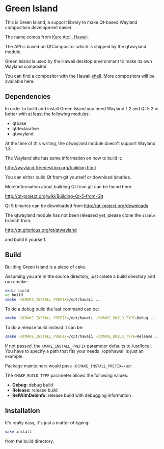 Green Island
============

This is Green Island, a support library to make Qt-based Wayland
compositors development easier.

The name comes from [Kure Atoll, Hawaii](http://en.wikipedia.org/wiki/Green_Island,_Hawaii).

The API is based on QtCompositor which is shipped by the
qtwayland module.

Green Island is used by the Hawaii desktop environment to make its own
Wayland compositor.

You can find a compositor with the Hawaii [shell](https://github.com/mauios/hawaii-shell).
More compositors will be available here.

## Dependencies

In order to build and install Green Island you need Wayland 1.2 and Qt 5.2 or better with
at least the following modules:

* qtbase
* qtdeclarative
* qtwayland

At the time of this writing, the qtwayland module doesn't support Wayland 1.3.

The Wayland site has some information on how to build it:

  http://wayland.freedesktop.org/building.html

You can either build Qt from git yourself or download binaries.

More information about building Qt from git can be found here:

  http://qt-project.org/wiki/Building-Qt-5-from-Git

Qt 5 binaries can be downloaded from http://qt-project.org/downloads

The qtwayland module has not been released yet, please clone the `stable` branch from:

  http://qt.gitorious.org/qt/qtwayland

and build it yourself.

## Build

Building Green Island is a piece of cake.

Assuming you are in the source directory, just create a build directory
and run cmake:

```sh
mkdir build
cd build
cmake -DCMAKE_INSTALL_PREFIX=/opt/hawaii ..
```

To do a debug build the last command can be:

```sh
cmake -DCMAKE_INSTALL_PREFIX=/opt/hawaii -DCMAKE_BUILD_TYPE=Debug ..
```

To do a release build instead it can be:

```sh
cmake -DCMAKE_INSTALL_PREFIX=/opt/hawaii -DCMAKE_BUILD_TYPE=Release ..
```

If not passed, the `CMAKE_INSTALL_PREFIX` parameter defaults to /usr/local.
You have to specify a path that fits your needs, /opt/hawaii is just an example.

Package maintainers would pass `-DCMAKE_INSTALL_PREFIX=/usr`.

The `CMAKE_BUILD_TYPE` parameter allows the following values:

* **Debug:** debug build
* **Release:** release build
* **RelWithDebInfo:** release build with debugging information

## Installation

It's really easy, it's just a matter of typing:

```sh
make install
```

from the build directory.
